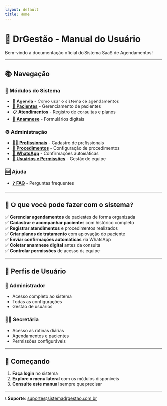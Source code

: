 ```yaml
---
layout: default
title: Home
---
```


# 🏥 DrGestão - Manual do Usuário

Bem-vindo à documentação oficial do Sistema SaaS de Agendamentos!

---

## 📚 Navegação

### 📖 Módulos do Sistema

- [📅 **Agenda**](Agenda) - Como usar o sistema de agendamentos
- [👥 **Pacientes**](Pacientes) - Gerenciamento de pacientes
- [📋 **Atendimentos**](Atendimentos) - Registro de consultas e planos
- [📝 **Anamnese**](Anamnese) - Formulários digitais

### ⚙️ Administração

- [👨‍⚕️ **Profissionais**](Profissionais) - Cadastro de profissionais
- [💊 **Procedimentos**](Procedimentos) - Configuração de procedimentos
- [💬 **WhatsApp**](WhatsApp) - Confirmações automáticas
- [🔐 **Usuários e Permissões**](Usuarios-Permissoes) - Gestão de equipe

### 🆘 Ajuda

- [❓ **FAQ**](FAQ) - Perguntas frequentes

---

## 🎯 O que você pode fazer com o sistema?

✅ **Gerenciar agendamentos** de pacientes de forma organizada  
✅ **Cadastrar e acompanhar pacientes** com histórico completo  
✅ **Registrar atendimentos** e procedimentos realizados  
✅ **Criar planos de tratamento** com aprovação do paciente  
✅ **Enviar confirmações automáticas** via WhatsApp  
✅ **Coletar anamnese digital** antes da consulta  
✅ **Controlar permissões** de acesso da equipe

---

## 👥 Perfis de Usuário

### 🔑 Administrador

- Acesso completo ao sistema
- Todas as configurações
- Gestão de usuários

### 👩‍💼 Secretária

- Acesso às rotinas diárias
- Agendamentos e pacientes
- Permissões configuráveis

---

## 🚀 Começando

1. **Faça login** no sistema
2. **Explore o menu lateral** com os módulos disponíveis
3. **Consulte este manual** sempre que precisar

---

📞 **Suporte**: suporte@sistemadrgestao.com.br
